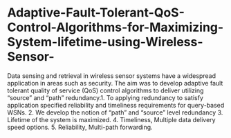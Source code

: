 Adaptive-Fault-Tolerant-QoS-Control-Algorithms-for-Maximizing-System-lifetime-using-Wireless-Sensor-
====================================================================================================

Data sensing and retrieval in wireless sensor systems have a widespread application in areas such as security. The aim was to develop adaptive fault tolerant quality of service (QoS) control algorithms to deliver utilizing “source” and “path” redundancy.1.	To applying redundancy to satisfy application specified reliability and timeliness requirements for query-based WSNs. 2.	We develop the notion of “path” and “source” level redundancy 3.	Lifetime of the system is maximized. 4.	Timeliness, Multiple data delivery speed options. 5.	Reliability, Multi-path forwarding.
